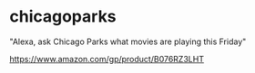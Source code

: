 # chicagoparks

"Alexa, ask Chicago Parks what movies are playing this Friday"

https://www.amazon.com/gp/product/B076RZ3LHT